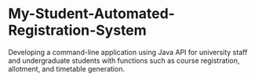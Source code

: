 # My-Student-Automated-Registration-System
Developing a command-line application using Java API for university staff and undergraduate students with functions such as course registration, allotment, and timetable generation.
